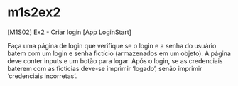 # m1s2ex2

[M1S02] Ex2 - Criar login [App LoginStart]

Faça uma página de login que verifique se o login e a senha do usuário batem com um login e senha fictício (armazenados em um objeto). A página deve conter inputs e um botão para logar. Após o login, se as credenciais baterem com as fictícias deve-se imprimir ‘logado’, senão imprimir ‘credenciais incorretas’.
